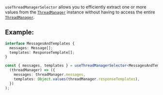 `useThreadManagerSelector` allows you to efficiently extract one or more values from the [`ThreadManager`](../type-aliases/ThreadManager.md) instance
without having to access the entire [`ThreadManager`](../type-aliases/ThreadManager.md).

## Example:

```ts
interface MessagesAndTemplates {
  messages: Message[];
  templates: ResponseTemplate[];
}

const { messages, templates } = useThreadManagerSelector<MessagesAndTemplates>(
  (threadManager) => ({
    messages: threadManager.messages,
    templates: Object.values(threadManager.responseTemplates),
  })
);
```
